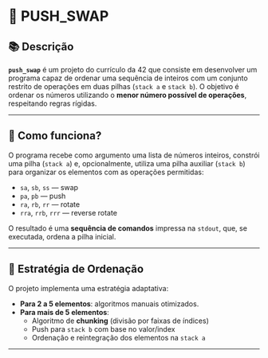 # 🧠 PUSH_SWAP

## 📚 Descrição

**`push_swap`** é um projeto do currículo da 42 que consiste em desenvolver um programa capaz de ordenar uma sequência de inteiros com um conjunto restrito de operações em duas pilhas (`stack a` e `stack b`). O objetivo é ordenar os números utilizando o **menor número possível de operações**, respeitando regras rígidas.

---

## 🚀 Como funciona?

O programa recebe como argumento uma lista de números inteiros, constrói uma pilha (`stack a`) e, opcionalmente, utiliza uma pilha auxiliar (`stack b`) para organizar os elementos com as operações permitidas:

- `sa`, `sb`, `ss` — swap
- `pa`, `pb` — push
- `ra`, `rb`, `rr` — rotate
- `rra`, `rrb`, `rrr` — reverse rotate

O resultado é uma **sequência de comandos** impressa na `stdout`, que, se executada, ordena a pilha inicial.

---

## 🧠 Estratégia de Ordenação

O projeto implementa uma estratégia adaptativa:

- **Para 2 a 5 elementos**: algoritmos manuais otimizados.
- **Para mais de 5 elementos**: 
  - Algoritmo de **chunking** (divisão por faixas de índices)
  - Push para `stack b` com base no valor/index
  - Ordenação e reintegração dos elementos na `stack a`

---
